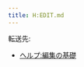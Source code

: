 ```yaml
---
title: H:EDIT.md
---
```

<div>

転送先:

-   [ヘルプ:編集の基礎](/%E3%83%98%E3%83%AB%E3%83%97:%E7%B7%A8%E9%9B%86%E3%81%AE%E5%9F%BA%E7%A4%8E "ヘルプ:編集の基礎")

</div>

<div>

</div>
